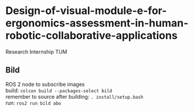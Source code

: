 # Design-of-visual-module-e-for-ergonomics-assessment-in-human-robotic-collaborative-applications
Research Internship TUM

Bild
--
ROS 2 node to subscribe images<br>
build: `colcon build --packages-select bild`<br>
remember to source after building: `. install/setup.bash`<br>
run: `ros2 run bild abo`<br>
